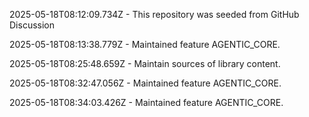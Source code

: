 2025-05-18T08:12:09.734Z - This repository was seeded from GitHub Discussion 

2025-05-18T08:13:38.779Z - Maintained feature AGENTIC_CORE.

2025-05-18T08:25:48.659Z - Maintain sources of library content.

2025-05-18T08:32:47.056Z - Maintained feature AGENTIC_CORE.

2025-05-18T08:34:03.426Z - Maintained feature AGENTIC_CORE.

